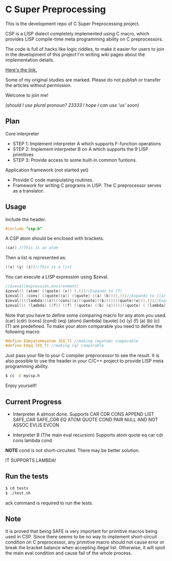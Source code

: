 # C Super Preprocessing
This is the development repo of C Super Preprocessing project.

CSP is a LISP dialect completely implemented using C macro, which provides LISP compile-time meta programming ability on C preprocessors.

The code is full of hacks like logic riddles, to make it easier for users to join in the development of this project I'm writing wiki pages about the implementation details. 

[Here's the link.](https://github.com/BlueFlo0d/CSP/wiki/Implementation-details) 

Some of my original studies are marked. Please do not publish or transfer the articles without permission.

Welcome to join me! 

_(should I use plural pronoun? 23333 I hope I can use 'us' soon)_

## Plan
Core interpreter
- STEP 1: Implement interpreter A which supports F-function operations
- STEP 2: Implement interpreter B on A which supports the 9 LISP primitives
- STEP 3: Provide access to some built-in common funtions.

Application framework (not started yet)
- Provide C code manipulating routines.
- Framework for writing C programs in LISP. The C preprocessor serves as a translator.
## Usage
Include the header.
```C
#include "csp.h"
```
A CSP atom should be enclosed with brackets.
```C
(car) //This is an atom
```
Then a list is represented as:
```C
((x) (y) (z))//This is a list
```
You can execute a LISP expression using $zeval.
```C
//$zeval(expression,environment)
$zeval(( (atom) ((quote) (x)) ),())//Expands to (T)
$zeval(( (cons) ((quote)(a)) ((quote) ((a) (b)))),())//Expands to ((a) (a) (b))
$zeval((((lambda)((x))((cons)(x)((quote)((b)))))((quote)(w))),())//Expands to ((w)(b))
$zeval((( (lambda) ((f)) ((f) ((quote) ((b) (c)))))((quote) ( (lambda) ((x)) ((cons) ((quote)(a)) (x))))),())//Expands to ((a)(b)(c))
```
Note that you have to define some comparing macro for any atom you used. (car) (cdr) (cons) (cond) (eq) (atom) (lambda) (quote) (x) (y) (f) (a) (b) (c) (T) are predefined.
To make your atom comparable you need to define the following macro:
```C
#define EQmyatommyatom )EQ_T( //making (myatom) comparable
#define EQqq )EQ_T( //making (q) comparable
```
Just pass your file to your C compiler preprocessor to see the result. It is also possible to use the header in your C/C++ project to provide LISP meta programming ability.
```bash
$ cc -E mycsp.h
```
Enjoy yourself!
## Current Progress
- Interpreter A almost done.
Supports CAR CDR CONS APPEND LIST SAFE_CAR SAFE_CDR EQ ATOM QUOTE COND PAIR NULL AND NOT ASSOC EVLIS EVCON

- Interpreter B (The main eval recursion)
Supports atom quote eq car cdr cons lambda cond

**NOTE** cond is not short-circuited. There may be better solution.

IT SUPPORTS LAMBDA!
## Run the tests

```bash
$ cd tests
$ ./test.sh
```
ack command is required to run the tests.

## Note
It is proved that being SAFE is very important for primitive macros being used in CSP.
Since there seems to be no way to implement short-circuit condition on C preprocessor, any primitive macro should not cause error or break the bracket balance when accepting illegal list. Otherwise, it will spoil the main eval condition and cause fail of the whole process.

